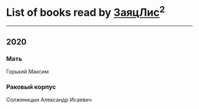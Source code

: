 # List of books read by [ЗаяцЛис](https://plus.google.com/u/0/112388384595246311466/)<sup>2</sup>
---

## 2020

### Мать
Горький Максим


### Раковый корпус
Солженицын Александр Исаевич



